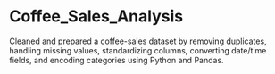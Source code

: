 # Coffee_Sales_Analysis
Cleaned and prepared a coffee-sales dataset by removing duplicates, handling missing values, standardizing columns, converting date/time fields, and encoding categories using Python and Pandas.
